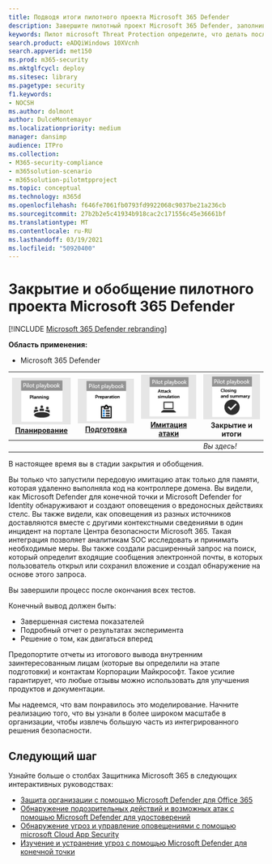 ```yaml
---
title: Подводя итоги пилотного проекта Microsoft 365 Defender
description: Завершите пилотный проект Microsoft 365 Defender, заполнив свою карту показателей, проанализировав результаты отчета и решив, как двигаться вперед.
keywords: Пилот microsoft Threat Protection определите, что делать после пилотного проекта Microsoft Threat Protection, что делать после оценки microsoft Threat Protection в производстве, перехода от пилота Microsoft Threat Protection к развертыванию, кибербезопасности, передовой постоянной угрозы, корпоративной безопасности, устройств, устройств, удостоверений, пользователей, данных, приложений, инцидентов, автоматического расследования и исправлений, продвинутой охоты
search.product: eADQiWindows 10XVcnh
search.appverid: met150
ms.prod: m365-security
ms.mktglfcycl: deploy
ms.sitesec: library
ms.pagetype: security
f1.keywords:
- NOCSH
ms.author: dolmont
author: DulceMontemayor
ms.localizationpriority: medium
manager: dansimp
audience: ITPro
ms.collection:
- M365-security-compliance
- m365solution-scenario
- m365solution-pilotmtpproject
ms.topic: conceptual
ms.technology: m365d
ms.openlocfilehash: f646fe7061fb0793fd9922068c9037be21a236cb
ms.sourcegitcommit: 27b2b2e5c41934b918cac2c171556c45e36661bf
ms.translationtype: MT
ms.contentlocale: ru-RU
ms.lasthandoff: 03/19/2021
ms.locfileid: "50920400"
---
```

# <a name="closing-and-summarizing-your-microsoft-365-defender-pilot"></a>Закрытие и обобщение пилотного проекта Microsoft 365 Defender  

[!INCLUDE [Microsoft 365 Defender rebranding](../includes/microsoft-defender.md)]


**Область применения:**
- Microsoft 365 Defender



|[![Планирование](../../media/phase-diagrams/1-planning.png)](mtp-pilot-plan.md)<br/>[Планирование](mtp-pilot-plan.md) |[![Подготовка](../../media/phase-diagrams/2-prepare.png)](prepare-mtpeval.md)<br/>[Подготовка](prepare-mtpeval.md) | [![Имитация атаки](../../media/phase-diagrams/3-simluate.png)](mtp-pilot-simulate.md)<br/>[Имитация атаки](mtp-pilot-simulate.md) | ![Закрытие и итоги](../../media/phase-diagrams/4-summary.png)<br/>Закрытие и итоги|
|--|--|--|--|
|| | |*Вы здесь!*|


В настоящее время вы в стадии закрытия и обобщения.

Вы только что запустили передовую имитацию атак только для памяти, которая удаленно выполняла код на контроллере домена. Вы видели, как Microsoft Defender для конечной точки и Microsoft Defender for Identity обнаруживают и создают оповещения о вредоносных действиях стелс. Вы также видели, как оповещения из разных источников доставляются вместе с другими контекстными сведениями в один инцидент на портале Центра безопасности Microsoft 365. Такая интеграция позволяет аналитикам SOC исследовать и принимать необходимые меры. Вы также создали расширенный запрос на поиск, который определит входящие сообщения электронной почты, в которых пользователь открыл или сохранил вложение и создал обнаружение на основе этого запроса.

Вы завершили процесс после окончания всех тестов.

Конечный вывод должен быть:

- Завершенная система показателей
- Подробный отчет о результатах эксперимента
- Решение о том, как двигаться вперед

Предопортите отчеты из итогового вывода внутренним заинтересованным [](./prepare-mtpeval.md) лицам (которые вы определили на этапе подготовки) и контактам Корпорации Майкрософт. Такое усилие гарантирует, что любые отзывы можно использовать для улучшения продуктов и документации.

Мы надеемся, что вам понравилось это моделирование. Начните реализацию того, что вы узнали в более широком масштабе в организации, чтобы извлечь большую часть из интегрированного решения безопасности.

## <a name="next-step"></a>Следующий шаг
Узнайте больше о столбах Защитника Microsoft 365 в следующих интерактивных руководствах:
- [Защита организации с помощью Microsoft Defender для Office 365](https://aka.ms/O365ATP-Interactive-Guide)
- [Обнаружение подозрительных действий и возможных атак с помощью Microsoft Defender для удостоверений](https://aka.ms/AATP-Interactive-Guide)
- [Обнаружение угроз и управление оповещениями с помощью microsoft Cloud App Security](https://aka.ms/DetectThreatsAndAlertsMCAS-InteractiveGuide)
- [Изучение и устранение угроз с помощью Microsoft Defender для конечной точки](https://aka.ms/MDATP-IR-Interactive-Guide)